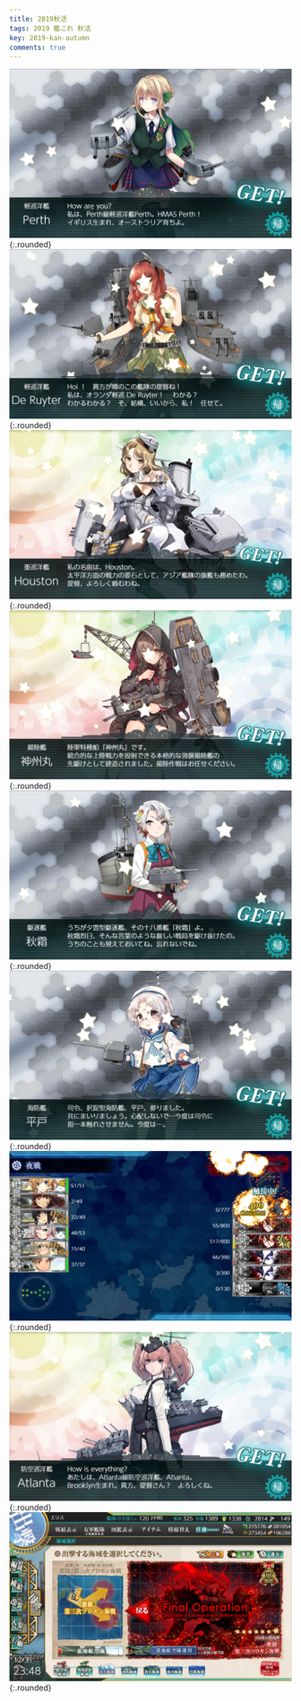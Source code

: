 ```yaml
---
title: 2019秋活
tags: 2019 艦これ 秋活
key: 2019-kan-autumn
comments: true
---
```


![Image](/assets/images/kancolle/20191207_09223862.png){:.rounded}
![Image](/assets/images/kancolle/20191207_11113489.png){:.rounded}
![Image](/assets/images/kancolle/20191207_15554655.png){:.rounded}
![Image](/assets/images/kancolle/20191208_12164703.png){:.rounded}
![Image](/assets/images/kancolle/20191210_18415730.png){:.rounded}
![Image](/assets/images/kancolle/20191211_16014593.png){:.rounded}
![Image](/assets/images/kancolle/20191231_22021608.png){:.rounded}
![Image](/assets/images/kancolle/20191231_22052465.png){:.rounded}
![Image](/assets/images/kancolle/20191231_23485221.png){:.rounded}
